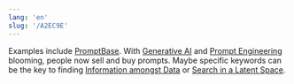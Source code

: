 ```yaml
---
lang: 'en'
slug: '/A2EC9E'
---
```


Examples include [PromptBase](https://promptbase.com/).
With [Generative AI](./../.././docs/pages/Generative%20AI.md) and [Prompt Engineering](./../.././docs/pages/Prompt%20Engineering.md) blooming, people now sell and buy prompts.
Maybe specific keywords can be the key to finding [Information amongst Data](./../.././docs/pages/Information%20amongst%20Data.md) or [Search in a Latent Space](./../.././docs/pages/Search%20in%20a%20Latent%20Space.md).

<head>
  <html lang="en-US"/>
</head>
